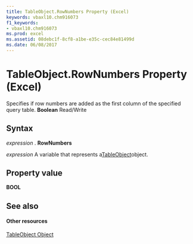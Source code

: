 ```yaml
---
title: TableObject.RowNumbers Property (Excel)
keywords: vbaxl10.chm916073
f1_keywords:
- vbaxl10.chm916073
ms.prod: excel
ms.assetid: 08debc1f-8cf8-a1be-e35c-cec84e81499d
ms.date: 06/08/2017
---
```



# TableObject.RowNumbers Property (Excel)

Specifies if row numbers are added as the first column of the specified query table.  **Boolean** Read/Write


## Syntax

 _expression_ . **RowNumbers**

 _expression_ A variable that represents a[TableObject](Excel.modeltable.md)object.


## Property value

 **BOOL**


## See also


#### Other resources



[TableObject Object](Excel.modeltable.md)

